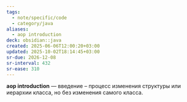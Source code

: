 ```yaml
---
tags:
  - note/specific/code
  - category/java
aliases:
  - aop introduction
deck: obsidian::java
created: 2025-06-06T12:00:20+03:00
updated: 2025-10-02T18:14:45+03:00
sr-due: 2026-12-08
sr-interval: 432
sr-ease: 310
---
```


**aop introduction**
—
введение – процесс изменения структуры или иерархии класса, но без изменения самого класса.
